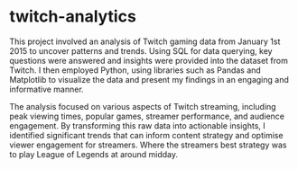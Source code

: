 # twitch-analytics
This project involved an analysis of Twitch gaming data from January 1st 2015 to uncover patterns and trends. Using SQL for data querying, key questions were answered and insights were provided into the dataset from Twitch. I then employed Python, using libraries such as Pandas and Matplotlib to visualize the data and present my findings in an engaging and informative manner.

The analysis focused on various aspects of Twitch streaming, including peak viewing times, popular games, streamer performance, and audience engagement. By transforming this raw data into actionable insights, I identified significant trends that can inform content strategy and optimise viewer engagement for streamers. Where the streamers best strategy was to play League of Legends at around midday.
